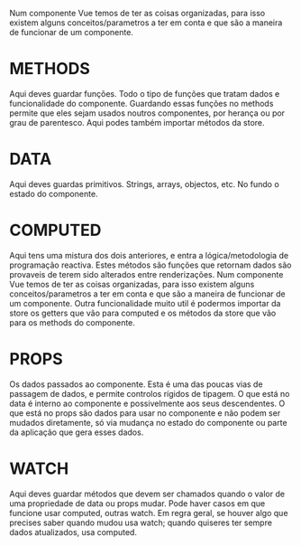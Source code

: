 Num componente Vue temos de ter as coisas organizadas, para isso existem alguns conceitos/parametros a ter em conta e que são a maneira de funcionar de um componente.
# METHODS
Aqui deves guardar funções. Todo o tipo de funções que tratam dados e funcionalidade do componente.
Guardando essas funções no methods permite que eles sejam usados noutros componentes, por herança ou por grau de parentesco.
Aqui podes também importar métodos da store.
# DATA
Aqui deves guardas primitivos. Strings, arrays, objectos, etc. No fundo o estado do componente.
# COMPUTED

Aqui tens uma mistura dos dois anteriores, e entra a lógica/metodologia de programação reactiva. Estes métodos são funções que retornam dados são provaveis de terem sido alterados entre renderizações.
Num componente Vue temos de ter as coisas organizadas, para isso existem alguns conceitos/parametros a ter em conta e que são a maneira de funcionar de um componente.
Outra funcionalidade muito util é podermos importar da store os getters que vão para computed e os métodos da store que vão para os methods do componente.

# PROPS
Os dados passados ao componente. Esta é uma das poucas vias de passagem de dados, e permite controlos rígidos de tipagem. O que está no data é interno ao componente e possivelmente aos seus descendentes. O que está no props são dados para usar no componente e não podem ser mudados diretamente, só via mudança no estado do componente ou parte da aplicação que gera esses dados.

# WATCH
Aqui deves guardar métodos que devem ser chamados quando o valor de uma propriedade de data ou props mudar. Pode haver casos em que funcione usar computed, outras watch. Em regra geral, se houver algo que precises saber quando mudou usa watch; quando quiseres ter sempre dados atualizados, usa computed.
